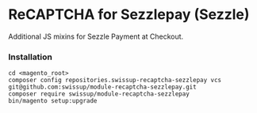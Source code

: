 # ReCAPTCHA for Sezzlepay (Sezzle)

Additional JS mixins for Sezzle Payment at Checkout.

### Installation

```
cd <magento_root>
composer config repositories.swissup-recaptcha-sezzlepay vcs git@github.com:swissup/module-recaptcha-sezzlepay.git
composer require swissup/module-recaptcha-sezzlepay
bin/magento setup:upgrade
```
